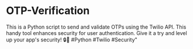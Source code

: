 # OTP-Verification
This is a Python script to send and validate OTPs using the Twilio API. This handy tool enhances security for user authentication. Give it a try and level up your app's security! 🔒💬 #Python #Twilio #Security"
